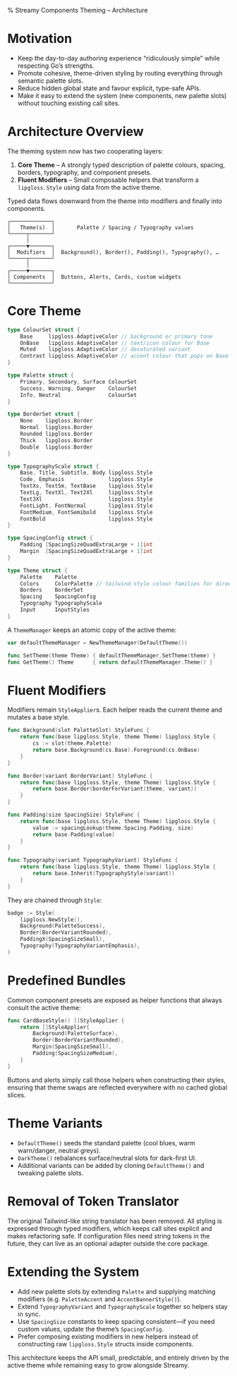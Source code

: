 % Streamy Components Theming – Architecture

# Motivation

- Keep the day-to-day authoring experience “ridiculously simple” while respecting Go’s strengths.
- Promote cohesive, theme-driven styling by routing everything through semantic palette slots.
- Reduce hidden global state and favour explicit, type-safe APIs.
- Make it easy to extend the system (new components, new palette slots) without touching existing call sites.

# Architecture Overview

The theming system now has two cooperating layers:

1. **Core Theme** – A strongly typed description of palette colours, spacing, borders, typography, and component presets.
2. **Fluent Modifiers** – Small composable helpers that transform a `lipgloss.Style` using data from the active theme.

Typed data flows downward from the theme into modifiers and finally into components.

```
┌─────────────┐
│   Theme(s)  │       Palette / Spacing / Typography values
└─────┬───────┘
      │
┌─────▼───────┐
│  Modifiers  │  Background(), Border(), Padding(), Typography(), …
└─────┬───────┘
      │
┌─────▼───────┐
│ Components  │  Buttons, Alerts, Cards, custom widgets
└─────────────┘
```

# Core Theme

```go
type ColourSet struct {
	Base     lipgloss.AdaptiveColor // background or primary tone
	OnBase   lipgloss.AdaptiveColor // text/icon colour for Base
	Muted    lipgloss.AdaptiveColor // desaturated variant
	Contrast lipgloss.AdaptiveColor // accent colour that pops on Base
}

type Palette struct {
	Primary, Secondary, Surface ColourSet
	Success, Warning, Danger    ColourSet
	Info, Neutral               ColourSet
}

type BorderSet struct {
	None    lipgloss.Border
	Normal  lipgloss.Border
	Rounded lipgloss.Border
	Thick   lipgloss.Border
	Double  lipgloss.Border
}

type TypographyScale struct {
	Base, Title, Subtitle, Body lipgloss.Style
	Code, Emphasis              lipgloss.Style
	TextXs, TextSm, TextBase    lipgloss.Style
	TextLg, TextXl, Text2Xl     lipgloss.Style
	Text3Xl                     lipgloss.Style
	FontLight, FontNormal       lipgloss.Style
	FontMedium, FontSemibold    lipgloss.Style
	FontBold                    lipgloss.Style
}

type SpacingConfig struct {
	Padding [SpacingSizeQuadExtraLarge + 1]int
	Margin  [SpacingSizeQuadExtraLarge + 1]int
}

type Theme struct {
	Palette    Palette
	Colors     ColorPalette // tailwind-style colour families for direct shade lookups
	Borders    BorderSet
	Spacing    SpacingConfig
	Typography TypographyScale
	Input      InputStyles
}
```

A `ThemeManager` keeps an atomic copy of the active theme:

```go
var defaultThemeManager = NewThemeManager(DefaultTheme())

func SetTheme(theme Theme) { defaultThemeManager.SetTheme(theme) }
func GetTheme() Theme      { return defaultThemeManager.Theme() }
```

# Fluent Modifiers

Modifiers remain `StyleApplier`s. Each helper reads the current theme and mutates a base style.

```go
func Background(slot PaletteSlot) StyleFunc {
	return func(base lipgloss.Style, theme Theme) lipgloss.Style {
		cs := slot(theme.Palette)
		return base.Background(cs.Base).Foreground(cs.OnBase)
	}
}

func Border(variant BorderVariant) StyleFunc {
	return func(base lipgloss.Style, theme Theme) lipgloss.Style {
		return base.Border(borderForVariant(theme, variant))
	}
}

func Padding(size SpacingSize) StyleFunc {
	return func(base lipgloss.Style, theme Theme) lipgloss.Style {
		value := spacingLookup(theme.Spacing.Padding, size)
		return base.Padding(value)
	}
}

func Typography(variant TypographyVariant) StyleFunc {
	return func(base lipgloss.Style, theme Theme) lipgloss.Style {
		return base.Inherit(TypographyStyle(variant))
	}
}
```

They are chained through `Style`:

```go
badge := Style(
	lipgloss.NewStyle(),
	Background(PaletteSuccess),
	Border(BorderVariantRounded),
	PaddingX(SpacingSizeSmall),
	Typography(TypographyVariantEmphasis),
)
```

# Predefined Bundles

Common component presets are exposed as helper functions that always consult the active theme:

```go
func CardBaseStyle() []StyleApplier {
	return []StyleApplier{
		Background(PaletteSurface),
		Border(BorderVariantRounded),
		Margin(SpacingSizeSmall),
		Padding(SpacingSizeMedium),
	}
}
```

Buttons and alerts simply call those helpers when constructing their styles, ensuring that theme swaps are reflected everywhere with no cached global slices.

# Theme Variants

- `DefaultTheme()` seeds the standard palette (cool blues, warm warn/danger, neutral greys).
- `DarkTheme()` rebalances surface/neutral slots for dark-first UI.
- Additional variants can be added by cloning `DefaultTheme()` and tweaking palette slots.

# Removal of Token Translator

The original Tailwind-like string translator has been removed. All styling is expressed through typed modifiers, which keeps call sites explicit and makes refactoring safe. If configuration files need string tokens in the future, they can live as an optional adapter outside the core package.

# Extending the System

- Add new palette slots by extending `Palette` and supplying matching modifiers (e.g. `PaletteAccent` and `AccentBannerStyle()`).
- Extend `TypographyVariant` and `TypographyScale` together so helpers stay in sync.
- Use `SpacingSize` constants to keep spacing consistent—if you need custom values, update the theme’s `SpacingConfig`.
- Prefer composing existing modifiers in new helpers instead of constructing raw `lipgloss.Style` structs inside components.

This architecture keeps the API small, predictable, and entirely driven by the active theme while remaining easy to grow alongside Streamy.

